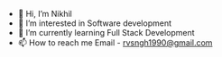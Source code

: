 - 👋 Hi, I’m Nikhil
- 👀 I’m interested in Software development
- 🌱 I’m currently learning Full Stack Development
- 📫 How to reach me Email - rvsngh1990@gmail.com

<!---
nikkk1994/nikkk1994 is a ✨ special ✨ repository because its `README.md` (this file) appears on your GitHub profile.
You can click the Preview link to take a look at your changes.
--->
